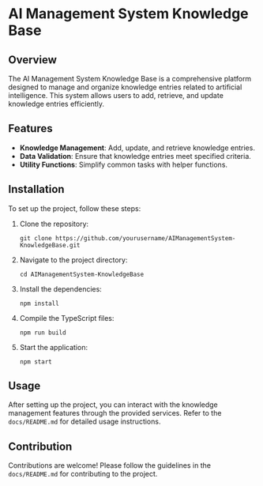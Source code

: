 # AI Management System Knowledge Base

## Overview
The AI Management System Knowledge Base is a comprehensive platform designed to manage and organize knowledge entries related to artificial intelligence. This system allows users to add, retrieve, and update knowledge entries efficiently.

## Features
- **Knowledge Management**: Add, update, and retrieve knowledge entries.
- **Data Validation**: Ensure that knowledge entries meet specified criteria.
- **Utility Functions**: Simplify common tasks with helper functions.

## Installation
To set up the project, follow these steps:

1. Clone the repository:
   ```
   git clone https://github.com/yourusername/AIManagementSystem-KnowledgeBase.git
   ```

2. Navigate to the project directory:
   ```
   cd AIManagementSystem-KnowledgeBase
   ```

3. Install the dependencies:
   ```
   npm install
   ```

4. Compile the TypeScript files:
   ```
   npm run build
   ```

5. Start the application:
   ```
   npm start
   ```

## Usage
After setting up the project, you can interact with the knowledge management features through the provided services. Refer to the `docs/README.md` for detailed usage instructions.

## Contribution
Contributions are welcome! Please follow the guidelines in the `docs/README.md` for contributing to the project.
